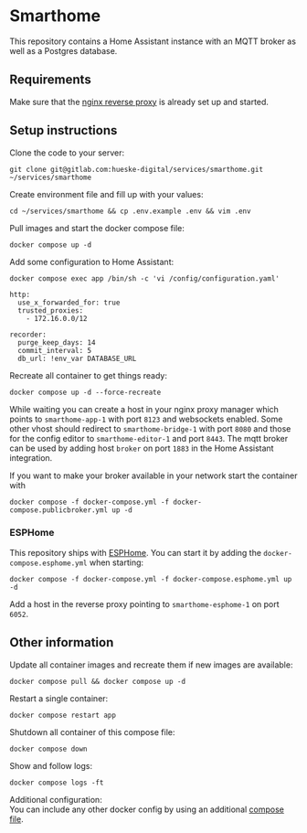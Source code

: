 # Smarthome

This repository contains a Home Assistant instance with an MQTT broker as well as a Postgres database.

## Requirements

Make sure that the [nginx reverse proxy](https://gitlab.com/hueske-digital/services/proxy) is already set up and started.

## Setup instructions

Clone the code to your server:<br>
```
git clone git@gitlab.com:hueske-digital/services/smarthome.git ~/services/smarthome
```

Create environment file and fill up with your values:<br>
```
cd ~/services/smarthome && cp .env.example .env && vim .env
```

Pull images and start the docker compose file:<br>
```
docker compose up -d
```

Add some configuration to Home Assistant:<br>
```
docker compose exec app /bin/sh -c 'vi /config/configuration.yaml'
```

```
http:
  use_x_forwarded_for: true
  trusted_proxies:
    - 172.16.0.0/12

recorder:
  purge_keep_days: 14
  commit_interval: 5
  db_url: !env_var DATABASE_URL
```

Recreate all container to get things ready:<br>
```
docker compose up -d --force-recreate
```

While waiting you can create a host in your nginx proxy manager which points to `smarthome-app-1` with port `8123` and websockets enabled. Some other vhost should redirect to `smarthome-bridge-1` with port `8080` and those for the config editor to `smarthome-editor-1` and port `8443`. The mqtt broker can be used by adding host `broker` on port `1883` in the Home Assistant integration.

If you want to make your broker available in your network start the container with
```
docker compose -f docker-compose.yml -f docker-compose.publicbroker.yml up -d
```

### ESPHome

This repository ships with [ESPHome](https://esphome.io/). You can start it by adding the `docker-compose.esphome.yml` when starting:

```
docker compose -f docker-compose.yml -f docker-compose.esphome.yml up -d
```

Add a host in the reverse proxy pointing to `smarthome-esphome-1` on port `6052`.

## Other information

Update all container images and recreate them if new images are available:<br>
```
docker compose pull && docker compose up -d
```

Restart a single container:<br>
```
docker compose restart app
```

Shutdown all container of this compose file:<br>
```
docker compose down
```

Show and follow logs:<br>
```
docker compose logs -ft
```

Additional configuration:<br>
You can include any other docker config by using an additional [compose file](https://docs.docker.com/compose/extends/).
